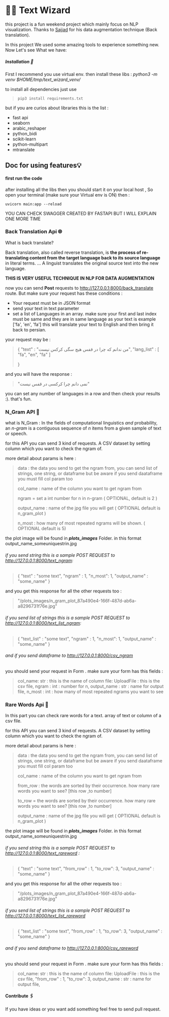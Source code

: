 # 🧙🔤 Text Wizard

this project is a fun weekend project which  mainly focus on NLP visualization. Thanks to [Sajjad](https://github.com/sajjjadayobi) for his data augmentation technique (Back translation).

In this project We used some amazing tools to experience something new. Now Let's see What we have: 



##### Installation 🔧

First I recommend you use virtual env. then install these libs :  *python3 -m venv $HOME/tmp/text_wizard_venv/*

to install all dependencies just use 

> `pip3 install requirements.txt`

but if you are curios about libraries this is the list :

- fast api
- seaborn
- arabic_reshaper
- python_bidi
- scikit-learn
- python-multipart
- mtranslate

## Doc for using features💡

#### first run the code

after installing all the libs then you should start it on your local host , So open your terminal (make sure your Virtual env is ON) then : 

`uvicorn main:app --reload`



YOU CAN CHECK SWAGGER CREATED BY FASTAPI BUT I WILL EXPLAIN ONE MORE TIME

### Back Translation Api 🌐

What is back translate?

Back translation, also called reverse translation, is **the process of re-translating content from the target language back to its source language** in literal terms. ... A linguist translates the original source text into the new language.

**THIS IS VERY USEFUL TECHNIQUE IN NLP FOR DATA AUGMENTATION**

now you can send **Post** requests to http://127.0.0.1:8000/back_translate route. But make sure your request has these conditions :

- Your request must be in JSON format
- send your text in text parameter 
- set  a list of Languages in an array. make sure your first and last index must be same and they are in same language as your text is example ['fa', 'en', 'fa'] this will translate your text to English and then bring it back to persian. 

your request may be : 

> {
> 	"text" : "من ندانم که چرا در قفس هیچ سگی کرکس نیست",
> 	"lang_list" : [ "fa", "en", "fa" ]
> 	
> }

and you will have the response : 

> "نمی دانم چرا کرکسی در قفس نیست"

you can set any number of languages in a row and then check your results :). that's fun.





###   N_Gram API 🧮

what is N_Gram : In the fields of computational linguistics *and* probability, an *n*-*gram* is a contiguous sequence of *n* items from a given sample of text or speech.



for this API you can send 3 kind of requests. A CSV dataset by setting column which you want to check the ngram of.

more detail about params is here : 

> data : the data you send to get the ngram from, you can send list of strings, one string, or dataframe 
>     but be aware if you send daataframe you must fill col param too
>
> col_name : name of the column you want to get ngram from
>
> ngram = set a int number for n in n-gram ( OPTIONAL, default is 2 )
>
> output_name : name of the jpg file you will get  ( OPTIONAL default is n_gram_plot )
>
> n_most : how many of most repeated ngrams will be shown.  ( OPTIONAL default is  5)

the plot image will be found in ***plots_images*** Folder. in this format output_name_someuniquestrin.jpg

######  if you send string this is a sample POST REQUEST  to http://127.0.0.1:8000/text_ngram: 

> {
>  "text" : "some text",
>  "ngram" : 1,
>  "n_most": 1,
>  "output_name" : "some_name"
> }

and you get this response for all the other requests too : 

> "/plots_images/n_gram_plot_87a490e4-166f-487d-ab6a-a8296731f76e.jpg"

######  if you send list of strings this is a sample POST REQUEST to http://127.0.0.1:8000/text_list_ngram: 

> {
>  "text_list" : "some text",
>  "ngram" : 1,
>  "n_most": 1,
>  "output_name" : "some_name"
> }

######  and if you send  dataframe to http://127.0.0.1:8000/csv_ngram

you should send your request in Form . make sure your form has this fields : 

> col_name: str  : this is the name of column
> file: UploadFile   : this is the csv file,
> ngram : int : number for n,
> output_name : str : name for output file,
> n_most : int : how many of most repeated ngrams you want to see



###  Rare Words Api 💬

In this part you can check rare words for a text. array of text or column of  a csv file.



for this API you can send 3 kind of requests. A CSV dataset by setting column which you want to check the ngram of.

more detail about params is here : 

> data : the data you send to get the ngram from, you can send list of strings, one string, or dataframe 
>     but be aware if you send daataframe you must fill col param too
>
> col_name : name of the column you want to get ngram from
>
> from_row : the words are sorted by their occurrence. how many rare words you want to see?  [this row ,to number]
>
> to_row = the words are sorted by their occurrence. how many rare words you want to see? [this row ,to number]
>
> output_name : name of the jpg file you will get  ( OPTIONAL default is n_gram_plot )

the plot image will be found in ***plots_images*** Folder. in this format output_name_someuniquestrin.jpg

######  if you send string this is a sample POST REQUEST  to http://127.0.0.1:8000/text_rareword : 

> {
>  "text" : "some text",
>  "from_row" : 1,
>  "to_row": 3,
>  "output_name" : "some_name"
> }

and you get this response for all the other requests too : 

> "/plots_images/n_gram_plot_87a490e4-166f-487d-ab6a-a8296731f76e.jpg"

######  if you send list of strings this is a sample POST REQUEST to http://127.0.0.1:8000/text_list_rareword

> {
>  "text_list" : "some text",
>  "from_row" : 1,
>  "to_row": 3,
>  "output_name" : "some_name"
> }

######  and if you send  dataframe to http://127.0.0.1:8000/csv_rareword

you should send your request in Form . make sure your form has this fields : 

> col_name: str  : this is the name of column
> file: UploadFile   : this is the csv file,
>  "from_row" : 1,
>  "to_row": 3,
> output_name : str : name for output file,

#### Contribute 🖇️



If you have ideas or you want add something feel free to send pull request.